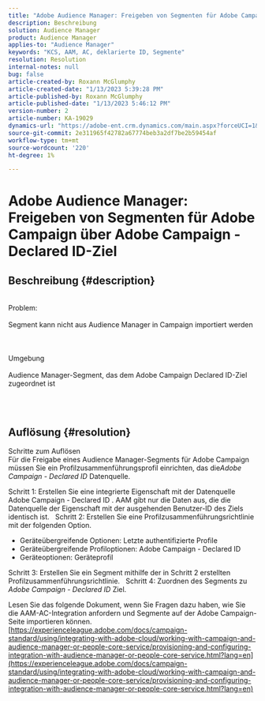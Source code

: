 ```yaml
---
title: "Adobe Audience Manager: Freigeben von Segmenten für Adobe Campaign über Adobe Campaign - Declared ID-Ziel"
description: Beschreibung
solution: Audience Manager
product: Audience Manager
applies-to: "Audience Manager"
keywords: "KCS, AAM, AC, deklarierte ID, Segmente"
resolution: Resolution
internal-notes: null
bug: false
article-created-by: Roxann McGlumphy
article-created-date: "1/13/2023 5:39:28 PM"
article-published-by: Roxann McGlumphy
article-published-date: "1/13/2023 5:46:12 PM"
version-number: 2
article-number: KA-19029
dynamics-url: "https://adobe-ent.crm.dynamics.com/main.aspx?forceUCI=1&pagetype=entityrecord&etn=knowledgearticle&id=50942f38-6993-ed11-aad1-6045bd006a22"
source-git-commit: 2e311965f42782a67774beb3a2df7be2b59454af
workflow-type: tm+mt
source-wordcount: '220'
ht-degree: 1%

---
```


# Adobe Audience Manager: Freigeben von Segmenten für Adobe Campaign über Adobe Campaign - Declared ID-Ziel

## Beschreibung {#description}

<br>Problem:<br><br>
Segment kann nicht aus Audience Manager in Campaign importiert werden
<br><br> <br><br>Umgebung<br><br>
Audience Manager-Segment, das dem Adobe Campaign Declared ID-Ziel zugeordnet ist

<br> <br>

## Auflösung {#resolution}

Schritte zum Auflösen<br>
Für die Freigabe eines Audience Manager-Segments für Adobe Campaign müssen Sie ein Profilzusammenführungsprofil einrichten, das die*Adobe Campaign - Declared ID* Datenquelle.

Schritt 1: Erstellen Sie eine integrierte Eigenschaft mit der Datenquelle Adobe Campaign - Declared ID .
AAM gibt nur die Daten aus, die die Datenquelle der Eigenschaft mit der ausgehenden Benutzer-ID des Ziels identisch ist.
 
Schritt 2: Erstellen Sie eine Profilzusammenführungsrichtlinie mit der folgenden Option.

- Geräteübergreifende Optionen: Letzte authentifizierte Profile
- Geräteübergreifende Profiloptionen: Adobe Campaign - Declared ID
- Geräteoptionen: Geräteprofil


Schritt 3: Erstellen Sie ein Segment mithilfe der in Schritt 2 erstellten Profilzusammenführungsrichtlinie.
 
Schritt 4: Zuordnen des Segments zu *Adobe Campaign - Declared ID* Ziel.

Lesen Sie das folgende Dokument, wenn Sie Fragen dazu haben, wie Sie die AAM-AC-Integration anfordern und Segmente auf der Adobe Campaign-Seite importieren können.
[https://experienceleague.adobe.com/docs/campaign-standard/using/integrating-with-adobe-cloud/working-with-campaign-and-audience-manager-or-people-core-service/provisioning-and-configuring-integration-with-audience-manager-or-people-core-service.html?lang=en](https://experienceleague.adobe.com/docs/campaign-standard/using/integrating-with-adobe-cloud/working-with-campaign-and-audience-manager-or-people-core-service/provisioning-and-configuring-integration-with-audience-manager-or-people-core-service.html?lang=en)
